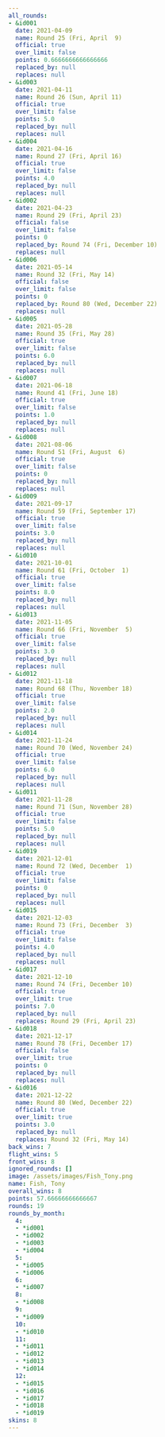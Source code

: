 ```yaml
---
all_rounds:
- &id001
  date: 2021-04-09
  name: Round 25 (Fri, April  9)
  official: true
  over_limit: false
  points: 0.6666666666666666
  replaced_by: null
  replaces: null
- &id003
  date: 2021-04-11
  name: Round 26 (Sun, April 11)
  official: true
  over_limit: false
  points: 5.0
  replaced_by: null
  replaces: null
- &id004
  date: 2021-04-16
  name: Round 27 (Fri, April 16)
  official: true
  over_limit: false
  points: 4.0
  replaced_by: null
  replaces: null
- &id002
  date: 2021-04-23
  name: Round 29 (Fri, April 23)
  official: false
  over_limit: false
  points: 0
  replaced_by: Round 74 (Fri, December 10)
  replaces: null
- &id006
  date: 2021-05-14
  name: Round 32 (Fri, May 14)
  official: false
  over_limit: false
  points: 0
  replaced_by: Round 80 (Wed, December 22)
  replaces: null
- &id005
  date: 2021-05-28
  name: Round 35 (Fri, May 28)
  official: true
  over_limit: false
  points: 6.0
  replaced_by: null
  replaces: null
- &id007
  date: 2021-06-18
  name: Round 41 (Fri, June 18)
  official: true
  over_limit: false
  points: 1.0
  replaced_by: null
  replaces: null
- &id008
  date: 2021-08-06
  name: Round 51 (Fri, August  6)
  official: true
  over_limit: false
  points: 0
  replaced_by: null
  replaces: null
- &id009
  date: 2021-09-17
  name: Round 59 (Fri, September 17)
  official: true
  over_limit: false
  points: 3.0
  replaced_by: null
  replaces: null
- &id010
  date: 2021-10-01
  name: Round 61 (Fri, October  1)
  official: true
  over_limit: false
  points: 8.0
  replaced_by: null
  replaces: null
- &id013
  date: 2021-11-05
  name: Round 66 (Fri, November  5)
  official: true
  over_limit: false
  points: 3.0
  replaced_by: null
  replaces: null
- &id012
  date: 2021-11-18
  name: Round 68 (Thu, November 18)
  official: true
  over_limit: false
  points: 2.0
  replaced_by: null
  replaces: null
- &id014
  date: 2021-11-24
  name: Round 70 (Wed, November 24)
  official: true
  over_limit: false
  points: 6.0
  replaced_by: null
  replaces: null
- &id011
  date: 2021-11-28
  name: Round 71 (Sun, November 28)
  official: true
  over_limit: false
  points: 5.0
  replaced_by: null
  replaces: null
- &id019
  date: 2021-12-01
  name: Round 72 (Wed, December  1)
  official: true
  over_limit: false
  points: 0
  replaced_by: null
  replaces: null
- &id015
  date: 2021-12-03
  name: Round 73 (Fri, December  3)
  official: true
  over_limit: false
  points: 4.0
  replaced_by: null
  replaces: null
- &id017
  date: 2021-12-10
  name: Round 74 (Fri, December 10)
  official: true
  over_limit: true
  points: 7.0
  replaced_by: null
  replaces: Round 29 (Fri, April 23)
- &id018
  date: 2021-12-17
  name: Round 78 (Fri, December 17)
  official: false
  over_limit: true
  points: 0
  replaced_by: null
  replaces: null
- &id016
  date: 2021-12-22
  name: Round 80 (Wed, December 22)
  official: true
  over_limit: true
  points: 3.0
  replaced_by: null
  replaces: Round 32 (Fri, May 14)
back_wins: 7
flight_wins: 5
front_wins: 8
ignored_rounds: []
image: /assets/images/Fish_Tony.png
name: Fish, Tony
overall_wins: 8
points: 57.66666666666667
rounds: 19
rounds_by_month:
  4:
  - *id001
  - *id002
  - *id003
  - *id004
  5:
  - *id005
  - *id006
  6:
  - *id007
  8:
  - *id008
  9:
  - *id009
  10:
  - *id010
  11:
  - *id011
  - *id012
  - *id013
  - *id014
  12:
  - *id015
  - *id016
  - *id017
  - *id018
  - *id019
skins: 8
---
```

